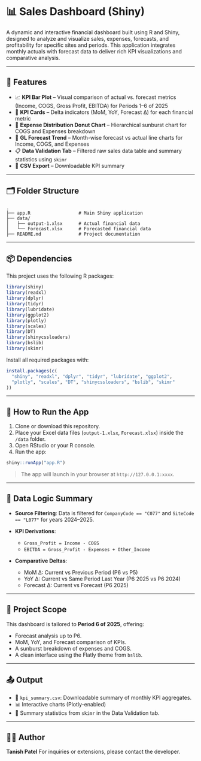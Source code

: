 # 📊 Sales Dashboard (Shiny)

A dynamic and interactive financial dashboard built using R and Shiny, designed to analyze and visualize sales, expenses, forecasts, and profitability for specific sites and periods. This application integrates monthly actuals with forecast data to deliver rich KPI visualizations and comparative analysis.

---

## 🧩 Features

* 📈 **KPI Bar Plot** – Visual comparison of actual vs. forecast metrics (Income, COGS, Gross Profit, EBITDA) for Periods 1–6 of 2025
* 🧮 **KPI Cards** – Delta indicators (MoM, YoY, Forecast Δ) for each financial metric
* 🍩 **Expense Distribution Donut Chart** – Hierarchical sunburst chart for COGS and Expenses breakdown
* 🔮 **GL Forecast Trend** – Month-wise forecast vs actual line charts for Income, COGS, and Expenses
* 📋 **Data Validation Tab** – Filtered raw sales data table and summary statistics using `skimr`
* 💾 **CSV Export** – Downloadable KPI summary

---

## 🗂️ Folder Structure

```
.
├── app.R                  # Main Shiny application
├── data/
│   ├── output-1.xlsx      # Actual financial data
│   └── Forecast.xlsx      # Forecasted financial data
├── README.md              # Project documentation
```

---

## 📦 Dependencies

This project uses the following R packages:

```r
library(shiny)
library(readxl)
library(dplyr)
library(tidyr)
library(lubridate)
library(ggplot2)
library(plotly)
library(scales)
library(DT)
library(shinycssloaders)
library(bslib)
library(skimr)
```

Install all required packages with:

```r
install.packages(c(
  "shiny", "readxl", "dplyr", "tidyr", "lubridate", "ggplot2",
  "plotly", "scales", "DT", "shinycssloaders", "bslib", "skimr"
))
```

---

## 🚀 How to Run the App

1. Clone or download this repository.
2. Place your Excel data files (`output-1.xlsx`, `Forecast.xlsx`) inside the `/data` folder.
3. Open RStudio or your R console.
4. Run the app:

```r
shiny::runApp("app.R")
```

> The app will launch in your browser at `http://127.0.0.1:xxxx`.

---

## 🧠 Data Logic Summary

* **Source Filtering**: Data is filtered for `CompanyCode == "C077"` and `SiteCode == "L077"` for years 2024–2025.
* **KPI Derivations**:

  * `Gross_Profit = Income - COGS`
  * `EBITDA = Gross_Profit - Expenses + Other_Income`
* **Comparative Deltas**:

  * MoM Δ: Current vs Previous Period (P6 vs P5)
  * YoY Δ: Current vs Same Period Last Year (P6 2025 vs P6 2024)
  * Forecast Δ: Current vs Forecast (P6 2025)

---

## 📌 Project Scope

This dashboard is tailored to **Period 6 of 2025**, offering:

* Forecast analysis up to P6.
* MoM, YoY, and Forecast comparison of KPIs.
* A sunburst breakdown of expenses and COGS.
* A clean interface using the Flatly theme from `bslib`.

---

## 📤 Output

* 📄 `kpi_summary.csv`: Downloadable summary of monthly KPI aggregates.
* 📊 Interactive charts (Plotly-enabled)
* 📘 Summary statistics from `skimr` in the Data Validation tab.

---

## 🧑‍💻 Author

**Tanish Patel**
For inquiries or extensions, please contact the developer.
